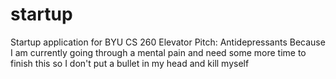 # startup
Startup application for BYU CS 260
Elevator Pitch:
Antidepressants
Because I am currently going through a mental pain and need some more time to finish this so I don't put a bullet in my head and kill myself
